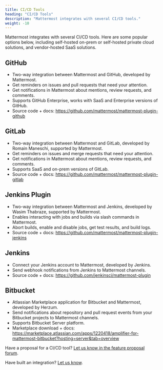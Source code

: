 ```yaml
---
title: CI/CD Tools
heading: "CI/CD Tools"
description: "Mattermost integrates with several CI/CD tools."
weight: -10
---
```


Mattermost integrates with several CI/CD tools. Here are some popular options below, including self-hosted on-prem or self-hosted private cloud solutions, and vendor-hosted SaaS solutions.

## GitHub

 - Two-way integration between Mattermost and GitHub, developed by Mattermost.
 - Get reminders on issues and pull requests that need your attention.
 - Get notifications in Mattermost about mentions, review requests, and comments.
 - Supports GitHub Enterprise, works with SaaS and Enterprise versions of GitHub.
 - Source code + docs: https://github.com/mattermost/mattermost-plugin-github 

## GitLab

 - Two-way integration between Mattermost and GitLab, developed by Romain Maneschi, supported by Mattermost.
 - Get reminders on issues and merge requests that need your attention.
 - Get notifications in Mattermost about mentions, review requests, and comments.
 - Supports SaaS and on-prem versions of GitLab.
 - Source code + docs: https://github.com/mattermost/mattermost-plugin-gitlab

## Jenkins Plugin

 - Two-way integration between Mattermost and Jenkins, developed by Wasim Thabraze, supported by Mattermost.
 - Enables interacting with jobs and builds via slash commands in Mattermost.
 - Abort builds, enable and disable jobs, get test results, and build logs.
 - Source code + docs: https://github.com/mattermost/mattermost-plugin-jenkins

## Jenkins

 - Connect your Jenkins account to Mattermost, developed by Jenkins.
 - Send webhook notifications from Jenkins to Mattermost channels.
 - Source code + docs: https://github.com/jenkinsci/mattermost-plugin

## Bitbucket

 - Atlassian Marketplace application for Bitbucket and Mattermost, developed by Herzum.
 - Send notifications about repository and pull request events from your Bitbucket projects to Mattermost channels.
 - Supports Bitbucket Server platform.
 - Marketplace download + docs: https://marketplace.atlassian.com/apps/1220418/amplifier-for-mattermost-bitbucket?hosting=server&tab=overview

Have a proposal for a CI/CD tool? [Let us know in the feature proposal forum](https://mattermost.uservoice.com/forums/306457-general?category_id=202591).

Have built an integration? [Let us know](https://integrations.mattermost.com/submit-an-integration).
